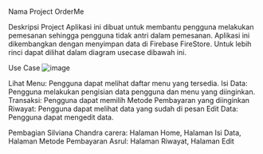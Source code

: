 Nama Project
OrderMe

Deskripsi Project
Aplikasi ini dibuat untuk membantu pengguna melakukan pemesanan sehingga pengguna tidak antri dalam pemesanan. Aplikasi ini dikembangkan dengan menyimpan data di Firebase FireStore. Untuk lebih rinci dapat dilihat dalam diagram usecase dibawah ini.

Use Case
![image](https://github.com/Carera12/ProjectUAS_063_122/assets/114927603/d95859db-2447-4099-b194-ee3a5664035d)

Lihat Menu: Pengguna dapat melihat daftar menu yang tersedia.
Isi Data: Pengguna melakukan pengisian data pengguna dan menu yang diinginkan.
Transaksi: Pengguna dapat memilih Metode Pembayaran yang diinginkan
Riwayat: Pengguna dapat melihat data yang sudah di pesan
Edit Data: Pengguna dapat mengedit data.

Pembagian
Silviana Chandra carera: Halaman Home, Halaman Isi Data, Halaman Metode Pembayaran
Asrul: Halaman Riwayat, Halaman Edit
